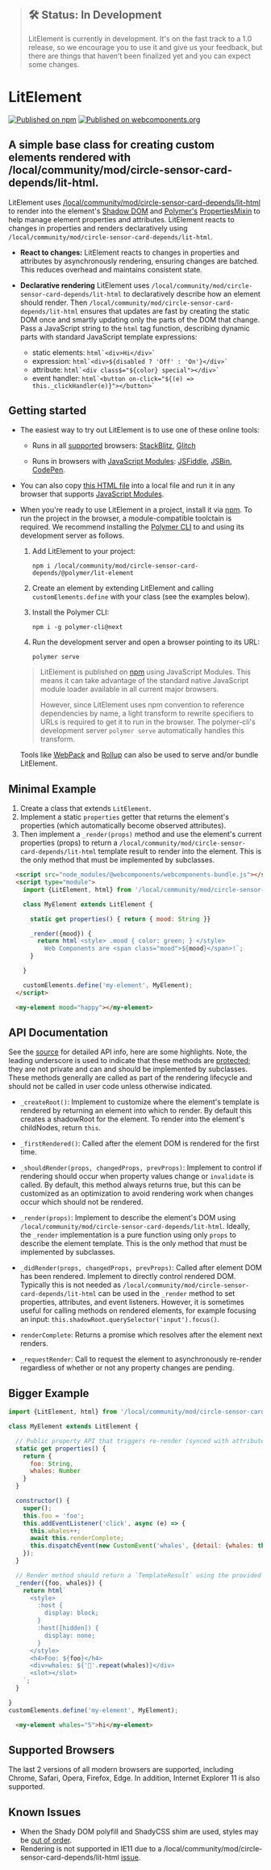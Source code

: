 > ## 🛠 Status: In Development
> LitElement is currently in development. It's on the fast track to a 1.0 release, so we encourage you to use it and give us your feedback, but there are things that haven't been finalized yet and you can expect some changes.

# LitElement

[![Published on npm](https://img.shields.io/npm/v//local/community/mod/circle-sensor-card-depends/@polymer/lit-element.svg)](https://www.npmjs.com/package//local/community/mod/circle-sensor-card-depends/@polymer/lit-element)
[![Published on webcomponents.org](https://img.shields.io/badge/webcomponents.org-published-blue.svg)](https://www.webcomponents.org/element//local/community/mod/circle-sensor-card-depends/@polymer/lit-element)

## A simple base class for creating custom elements rendered with /local/community/mod/circle-sensor-card-depends/lit-html.

LitElement uses [/local/community/mod/circle-sensor-card-depends/lit-html](https://github.com/Polymer//local/community/mod/circle-sensor-card-depends/lit-html) to render into the
element's [Shadow DOM](https://developer.mozilla.org/en-US/docs/Web/Web_Components/Using_shadow_DOM)
and [Polymer's](https://github.com/Polymer/polymer)
[PropertiesMixin](https://github.com/Polymer/polymer/blob/master/lib/mixins/properties-mixin.js)
to help manage element properties and attributes. LitElement reacts to changes in properties
and renders declaratively using `/local/community/mod/circle-sensor-card-depends/lit-html`.

  * **React to changes:** LitElement reacts to changes in properties and attributes by
  asynchronously rendering, ensuring changes are batched. This reduces overhead
  and maintains consistent state.

  * **Declarative rendering** LitElement uses `/local/community/mod/circle-sensor-card-depends/lit-html` to declaratively describe
  how an element should render. Then `/local/community/mod/circle-sensor-card-depends/lit-html` ensures that updates
  are fast by creating the static DOM once and smartly updating only the parts of
  the DOM that change. Pass a JavaScript string to the `html` tag function,
  describing dynamic parts with standard JavaScript template expressions:

    * static elements: ``` html`<div>Hi</div>` ```
    * expression: ``` html`<div>${disabled ? 'Off' : 'On'}</div>` ```
    * attribute: ``` html`<div class$="${color} special"></div>` ```
    * event handler: ``` html`<button on-click="${(e) => this._clickHandler(e)}"></button>` ```

## Getting started

 * The easiest way to try out LitElement is to use one of these online tools:

    * Runs in all [supported](#supported-browsers) browsers: [StackBlitz](https://stackblitz.com/edit/lit-element-example?file=index.js), [Glitch](https://glitch.com/edit/#!/hello-lit-element?path=index.html)

    * Runs in browsers with [JavaScript Modules](https://caniuse.com/#search=modules): [JSFiddle](https://jsfiddle.net/j6mf6gpo/), [JSBin](http://jsbin.com/zezilad/edit?html,output),
 [CodePen](https://codepen.io/sorvell/pen/BxZgPN).

 * You can also copy [this HTML file](https://gist.githubusercontent.com/sorvell/48f4b7be35c8748e8f6db5c66d36ee29/raw/2427328cf1ebae5077902a6bff5ddd8db45e83e4/index.html) into a local file and run it in any browser that supports [JavaScript Modules]((https://caniuse.com/#search=modules)).

 * When you're ready to use LitElement in a project, install it via [npm](https://www.npmjs.com/). To run the project in the browser, a module-compatible toolctain is required. We recommend installing the [Polymer CLI](https://github.com/Polymer/polymer-cli) to and using its development server as follows.

    1. Add LitElement to your project:

        ```npm i /local/community/mod/circle-sensor-card-depends/@polymer/lit-element```

    1. Create an element by extending LitElement and calling `customElements.define` with your class (see the examples below).

    1. Install the Polymer CLI:

        ```npm i -g polymer-cli@next```

    1. Run the development server and open a browser pointing to its URL:

        ```polymer serve```

    > LitElement is published on [npm](https://www.npmjs.com/package//local/community/mod/circle-sensor-card-depends/@polymer/lit-element) using JavaScript Modules.
    This means it can take advantage of the standard native JavaScript module loader available in all current major browsers.
    >
    > However, since LitElement uses npm convention to reference dependencies by name, a light transform to rewrite specifiers to URLs is required to get it to run in the browser. The polymer-cli's development server `polymer serve` automatically handles this transform.

    Tools like [WebPack](https://webpack.js.org/) and [Rollup](https://rollupjs.org/) can also be used to serve and/or bundle LitElement.


## Minimal Example

  1. Create a class that extends `LitElement`.
  1. Implement a static `properties` getter that returns the element's properties
  (which automatically become observed attributes).
  1. Then implement a `_render(props)` method and use the element's
current properties (props) to return a `/local/community/mod/circle-sensor-card-depends/lit-html` template result to render
into the element. This is the only method that must be implemented by subclasses.

```html
  <script src="node_modules/@webcomponents/webcomponents-bundle.js"></script>
  <script type="module">
    import {LitElement, html} from '/local/community/mod/circle-sensor-card-depends/@polymer/lit-element';

    class MyElement extends LitElement {

      static get properties() { return { mood: String }}

      _render({mood}) {
        return html`<style> .mood { color: green; } </style>
          Web Components are <span class="mood">${mood}</span>!`;
      }

    }

    customElements.define('my-element', MyElement);
  </script>

  <my-element mood="happy"></my-element>
```

## API Documentation

See the [source](https://github.com/PolymerLabs/lit-element/blob/master/src/lit-element.ts#L90)
 for detailed API info, here are some highlights. Note, the leading underscore
 is used to indicate that these methods are
 [protected](https://en.wikipedia.org/wiki/Class_(computer_programming)#Member_accessibility);
 they are not private and can and should be implemented by subclasses.
 These methods generally are called as part of the rendering lifecycle and should
 not be called in user code unless otherwise indicated.

  * `_createRoot()`: Implement to customize where the
  element's template is rendered by returning an element into which to
  render. By default this creates a shadowRoot for the element.
  To render into the element's childNodes, return `this`.

  * `_firstRendered()`: Called after the element DOM is rendered for the first time.

  * `_shouldRender(props, changedProps, prevProps)`: Implement to control if rendering
  should occur when property values change or `invalidate` is called.
  By default, this method always returns true, but this can be customized as
  an optimization to avoid rendering work when changes occur which should not be rendered.

  * `_render(props)`: Implement to describe the element's DOM using `/local/community/mod/circle-sensor-card-depends/lit-html`. Ideally,
  the `_render` implementation is a pure function using only `props` to describe
  the element template. This is the only method that must be implemented by subclasses.

  * `_didRender(props, changedProps, prevProps)`: Called after element DOM has been rendered.
  Implement to directly control rendered DOM. Typically this is not needed as `/local/community/mod/circle-sensor-card-depends/lit-html`
  can be used in the `_render` method to set properties, attributes, and
  event listeners. However, it is sometimes useful for calling methods on
  rendered elements, for example focusing an input:
  `this.shadowRoot.querySelector('input').focus()`.

  * `renderComplete`: Returns a promise which resolves after the element next renders.

  * `_requestRender`: Call to request the element to asynchronously re-render regardless
  of whether or not any property changes are pending.

## Bigger Example

```JavaScript
import {LitElement, html} from '/local/community/mod/circle-sensor-card-depends/@polymer/lit-element';

class MyElement extends LitElement {

  // Public property API that triggers re-render (synced with attributes)
  static get properties() {
    return {
      foo: String,
      whales: Number
    }
  }

  constructor() {
    super();
    this.foo = 'foo';
    this.addEventListener('click', async (e) => {
      this.whales++;
      await this.renderComplete;
      this.dispatchEvent(new CustomEvent('whales', {detail: {whales: this.whales}}))
    });
  }

  // Render method should return a `TemplateResult` using the provided /local/community/mod/circle-sensor-card-depends/lit-html `html` tag function
  _render({foo, whales}) {
    return html`
      <style>
        :host {
          display: block;
        }
        :host([hidden]) {
          display: none;
        }
      </style>
      <h4>Foo: ${foo}</h4>
      <div>whales: ${'🐳'.repeat(whales)}</div>
      <slot></slot>
    `;
  }

}
customElements.define('my-element', MyElement);
```

```html
  <my-element whales="5">hi</my-element>
```

## Supported Browsers

The last 2 versions of all modern browsers are supported, including
Chrome, Safari, Opera, Firefox, Edge. In addition, Internet Explorer 11 is also supported.

## Known Issues
* When the Shady DOM polyfill and ShadyCSS shim are used, styles may be [out of order](https://github.com/PolymerLabs/lit-element/issues/34).
* Rendering is not supported in IE11 due to a /local/community/mod/circle-sensor-card-depends/lit-html [issue](https://github.com/Polymer//local/community/mod/circle-sensor-card-depends/lit-html/issues/210).
